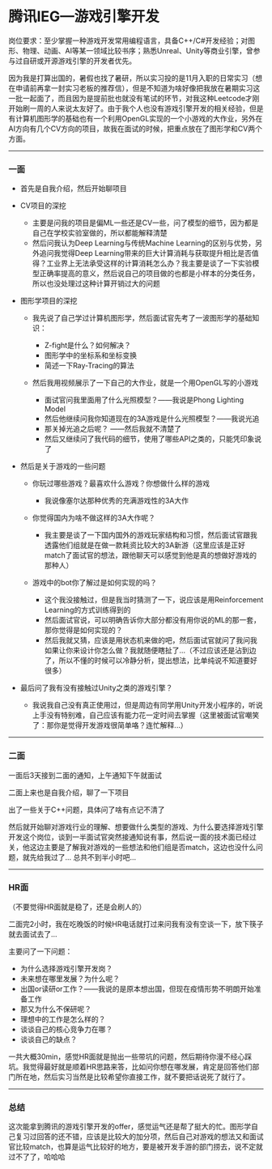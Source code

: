 # 腾讯IEG—游戏引擎开发



岗位要求：至少掌握一种游戏开发常用编程语言，具备C++/C#开发经验；对图形、物理、动画、AI等某一领域比较书序；熟悉Unreal、Unity等商业引擎，曾参与过自研或开源游戏引擎的开发者优先。



因为我是打算出国的，暑假也找了暑研，所以实习投的是11月入职的日常实习（想在申请前再拿一封实习老板的推荐信），但是不知道为啥好像把我放在暑期实习这一批一起面了，而且因为是提前批也就没有笔试的环节，对我这种Leetcode才刚开始刷一周的人来说太友好了。由于我个人也没有游戏引擎开发的相关经验，但是有计算机图形学的基础也有一个利用OpenGL实现的一个小游戏的大作业，另外在AI方向有几个CV方向的项目，故我在面试的时候，把重点放在了图形学和CV两个方面。



---

### 一面

* 首先是自我介绍，然后开始聊项目



* CV项目的深挖

  * 主要是问我的项目是偏ML一些还是CV一些，问了模型的细节，因为都是自己在学校实验室做的，所以都能解释清楚
  * 然后问我认为Deep Learning与传统Machine Learning的区别与优势，另外追问我觉得Deep Learning带来的巨大计算消耗与获取提升相比是否值得？工业界上无法承受这样的计算消耗怎么办？我主要是谈了一下实验模型正确率提高的意义，然后说自己的项目做的也都是小样本的分类任务，所以也没处理过这种计算开销过大的问题

  

* 图形学项目的深挖

  * 我先说了自己学过计算机图形学，然后面试官先考了一波图形学的基础知识：

    * Z-fight是什么？如何解决？
    * 图形学中的坐标系和坐标变换
    * 简述一下Ray-Tracing的算法

  * 然后我用视频展示了一下自己的大作业，就是一个用OpenGL写的小游戏

    * 面试官问我里面用了什么光照模型？——我说是Phong Lighting Model
    * 然后他继续问我你知道现在的3A游戏是什么光照模型？——我说光追
    * 那关掉光追之后呢？ ——然后我就不清楚了
    * 然后又继续问了我代码的细节，使用了哪些API之类的，只能凭印象说了

    

* 然后是关于游戏的一些问题

  * 你玩过哪些游戏？最喜欢什么游戏？你想做什么样的游戏

    * 我说像塞尔达那种优秀的充满游戏性的3A大作

  * 你觉得国内为啥不做这样的3A大作呢？

    * 我主要是谈了一下国内国外的游戏玩家结构和习惯，然后面试官跟我透露他们组就是在做一款耗资比较大的3A新游（这里应该是正好match了面试官的想法，跟他聊天可以感觉到他是真的想做好游戏的那种人）

  * 游戏中的bot你了解过是如何实现的吗？

    * 这个我没接触过，但是我当时猜测了一下，说应该是用Reinforcement Learning的方式训练得到的
    * 然后面试官说，可以明确告诉你大部分都没有用你说的ML的那一套，那你觉得是如何实现的？
    * 然后我就又猜，应该是用状态机来做的吧，然后面试官就问了我问我如果让你来设计你怎么做？我就随便瞎扯了...（不过应该还是沾到边了，所以不懂的时候可以冷静分析，提出想法，比单纯说不知道要好很多）

    

* 最后问了我有没有接触过Unity之类的游戏引擎？

  * 我说我自己没有真正使用过，但是周边有同学用Unity开发小程序的，听说上手没有特别难，自己应该有能力花一定时间去掌握（这里被面试官嘲笑了：那你是觉得开发游戏很简单咯？连忙解释...）





---

### 二面

一面后3天接到二面的通知，上午通知下午就面试

二面上来也是自我介绍，聊了一下项目

出了一些关于C++问题，具体问了啥有点记不清了

然后就开始聊对游戏行业的理解、想要做什么类型的游戏、为什么要选择游戏引擎开发这个岗位，谈到一半面试官突然接通知说有事，然后说一面的技术面已经过关，他这边主要是了解我对游戏的一些想法和他们组是否match，这边也没什么问题，就先给我过了... 总共不到半小时吧...





---

### HR面

（不要觉得HR面就是稳了，还是会刷人的）

二面完2小时，我在吃晚饭的时候HR电话就打过来问我有没有空谈一下，放下筷子就去面试去了...

主要问了一下问题：

* 为什么选择游戏引擎开发岗？
* 未来想在哪里发展？为什么呢？
* 出国or读研or工作？——我说的是原本想出国，但现在疫情形势不明朗开始准备工作
* 那又为什么不保研呢？
* 理想中的工作是怎么样的？
* 谈谈自己的核心竞争力在哪？
* 谈谈自己的缺点？

一共大概30min，感觉HR面就是抛出一些带坑的问题，然后期待你漫不经心踩坑。我觉得最好就是顺着HR思路来答，比如问你想在哪发展，肯定是回答他们部门所在地，然后实习当然是比较希望你直接工作，就不要把话说死了就行了。



---

### 总结

这次能拿到腾讯的游戏引擎开发的offer，感觉运气还是帮了挺大的忙。图形学自己复习过回答的还不错，应该是比较大的加分项，然后自己对游戏的想法又和面试官比较match，也算是运气比较好的地方，要是被开发手游的部门捞去，说不定就过不了了，哈哈哈



